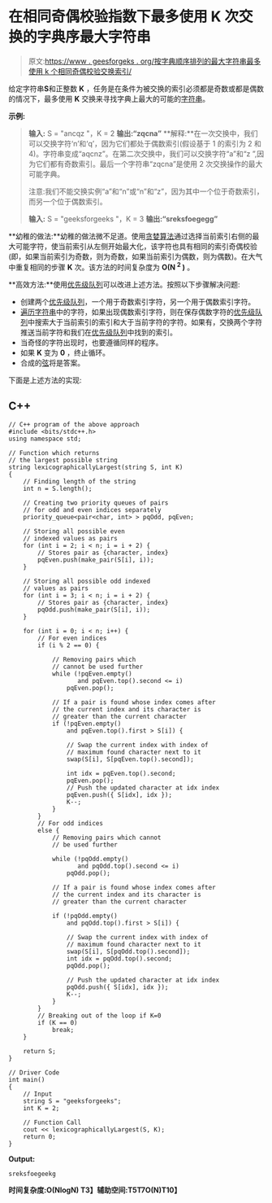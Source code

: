 # 在相同奇偶校验指数下最多使用 K 次交换的字典序最大字符串

> 原文:[https://www . geesforgeks . org/按字典顺序排列的最大字符串最多使用 k 个相同奇偶校验交换索引/](https://www.geeksforgeeks.org/lexicographically-largest-string-using-at-most-k-swaps-at-same-parity-indices/)

给定字符串**S**和正整数 **K** ，任务是在条件为被交换的索引必须都是奇数或都是偶数的情况下，最多使用 **K** 交换来寻找字典上最大的可能的[字符串](https://www.geeksforgeeks.org/string-data-structure/)。

**示例:**

> **输入:** S = "ancqz "，K = 2
> **输出:“**zqcna**”**
> **解释:**在一次交换中，我们可以交换字符‘n’和‘q’，因为它们都处于偶数索引(假设基于 1 的索引为 2 和 4)。字符串变成“aqcnz”。在第二次交换中，我们可以交换字符“a”和“z ”,因为它们都有奇数索引。最后一个字符串“zqcna”是使用 2 次交换操作的最大可能字典。
> 
> 注意:我们不能交换实例“a”和“n”或“n”和“z”，因为其中一个位于奇数索引，而另一个位于偶数索引。
> 
> **输入:** S = "geeksforgeeks "，K = 3
> **输出:“**sreksfoegegg**”**

**幼稚的做法:**幼稚的做法微不足道。使用[贪婪算法](https://www.geeksforgeeks.org/greedy-algorithms/)通过选择当前索引右侧的最大可能字符，使当前索引从左侧开始最大化，该字符也具有相同的索引奇偶校验(即，如果当前索引为奇数，则为奇数，如果当前索引为偶数，则为偶数)。在大气中重复相同的步骤 **K** 次。该方法的时间复杂度为 **O(N <sup>2</sup> )** 。

**高效方法:**使用[优先级队列](https://www.geeksforgeeks.org/priority-queue-set-1-introduction/)可以改进上述方法。按照以下步骤解决问题:

*   创建两个[优先级队列](https://www.geeksforgeeks.org/priority-queue-set-1-introduction/)，一个用于奇数索引字符，另一个用于偶数索引字符。
*   [遍历字符串](https://www.geeksforgeeks.org/iterate-over-characters-of-a-string-in-c/)中的字符，如果出现偶数索引字符，则在保存偶数字符的[优先级队列](https://www.geeksforgeeks.org/priority-queue-set-1-introduction/)中搜索大于当前索引的索引和大于当前字符的字符。如果有，交换两个字符推送当前字符和我们在[优先级队列](https://www.geeksforgeeks.org/priority-queue-set-1-introduction/)中找到的索引。
*   当奇怪的字符出现时，也要遵循同样的程序。
*   如果 **K** 变为 **0** ，终止循环。
*   合成的[弦](https://www.geeksforgeeks.org/string-data-structure/)将是答案。

下面是上述方法的实现:

## C++

```
// C++ program of the above approach
#include <bits/stdc++.h>
using namespace std;

// Function which returns
// the largest possible string
string lexicographicallyLargest(string S, int K)
{
    // Finding length of the string
    int n = S.length();

    // Creating two priority queues of pairs
    // for odd and even indices separately
    priority_queue<pair<char, int> > pqOdd, pqEven;

    // Storing all possible even
    // indexed values as pairs
    for (int i = 2; i < n; i = i + 2) {
        // Stores pair as {character, index}
        pqEven.push(make_pair(S[i], i));
    }

    // Storing all possible odd indexed
    // values as pairs
    for (int i = 3; i < n; i = i + 2) {
        // Stores pair as {character, index}
        pqOdd.push(make_pair(S[i], i));
    }

    for (int i = 0; i < n; i++) {
        // For even indices
        if (i % 2 == 0) {

            // Removing pairs which
            // cannot be used further
            while (!pqEven.empty()
                   and pqEven.top().second <= i)
                pqEven.pop();

            // If a pair is found whose index comes after
            // the current index and its character is
            // greater than the current character
            if (!pqEven.empty()
                and pqEven.top().first > S[i]) {

                // Swap the current index with index of
                // maximum found character next to it
                swap(S[i], S[pqEven.top().second]);

                int idx = pqEven.top().second;
                pqEven.pop();
                // Push the updated character at idx index
                pqEven.push({ S[idx], idx });
                K--;
            }
        }
        // For odd indices
        else {
            // Removing pairs which cannot
            // be used further

            while (!pqOdd.empty()
                   and pqOdd.top().second <= i)
                pqOdd.pop();

            // If a pair is found whose index comes after
            // the current index and its character is
            // greater than the current character

            if (!pqOdd.empty()
                and pqOdd.top().first > S[i]) {

                // Swap the current index with index of
                // maximum found character next to it
                swap(S[i], S[pqOdd.top().second]);
                int idx = pqOdd.top().second;
                pqOdd.pop();

                // Push the updated character at idx index
                pqOdd.push({ S[idx], idx });
                K--;
            }
        }
        // Breaking out of the loop if K=0
        if (K == 0)
            break;
    }

    return S;
}

// Driver Code
int main()
{
    // Input
    string S = "geeksforgeeks";
    int K = 2;

    // Function Call
    cout << lexicographicallyLargest(S, K);
    return 0;
}
```

**Output:**

```
sreksfoegeekg

```

**时间复杂度:**O(NlogN)
T3】辅助空间:T5**T7O(N)**T10】****